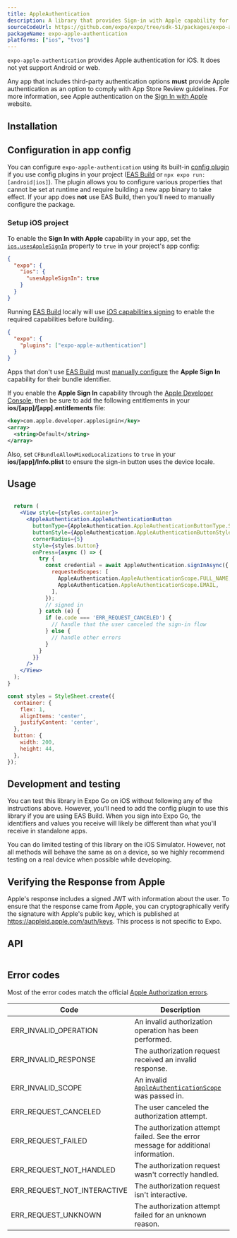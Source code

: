 ```yaml
---
title: AppleAuthentication
description: A library that provides Sign-in with Apple capability for iOS.
sourceCodeUrl: https://github.com/expo/expo/tree/sdk-51/packages/expo-apple-authentication
packageName: expo-apple-authentication
platforms: ["ios", "tvos"]
---
```


`expo-apple-authentication` provides Apple authentication for iOS. It does not yet support Android or web.

Any app that includes third-party authentication options **must** provide Apple authentication as an option to comply with App Store Review guidelines. For more information, see Apple authentication on the [Sign In with Apple](https://developer.apple.com/sign-in-with-apple/) website.

## Installation

## Configuration in app config

You can configure `expo-apple-authentication` using its built-in [config plugin](/config-plugins/introduction/) if you use config plugins in your project ([EAS Build](/build/introduction) or `npx expo run:[android|ios]`).
The plugin allows you to configure various properties that cannot be set at runtime and require building a new app binary to take effect. If your app does **not** use EAS Build, then you'll need to manually configure the package.

### Setup iOS project

To enable the **Sign In with Apple** capability in your app, set the [`ios.usesAppleSignIn`](../config/app/#usesapplesignin) property to `true` in your project's app config:

```json app.json
{
  "expo": {
    "ios": {
      "usesAppleSignIn": true
    }
  }
}
```

Running [EAS Build](/build/introduction) locally will use [iOS capabilities signing](/build-reference/ios-capabilities) to enable the required capabilities before building.

```json app.json
{
  "expo": {
    "plugins": ["expo-apple-authentication"]
  }
}
```

Apps that don't use [EAS Build](/build/introduction) must [manually configure](/build-reference/ios-capabilities#manual-setup) the **Apple Sign In** capability for their bundle identifier.

If you enable the **Apple Sign In** capability through the [Apple Developer Console](/build-reference/ios-capabilities#apple-developer-console), then be sure to add the following entitlements in your **ios/[app]/[app].entitlements** file:

```xml
<key>com.apple.developer.applesignin</key>
<array>
  <string>Default</string>
</array>
```

Also, set `CFBundleAllowMixedLocalizations` to `true` in your **ios/[app]/Info.plist** to ensure the sign-in button uses the device locale.

## Usage

```jsx

  return (
    <View style={styles.container}>
      <AppleAuthentication.AppleAuthenticationButton
        buttonType={AppleAuthentication.AppleAuthenticationButtonType.SIGN_IN}
        buttonStyle={AppleAuthentication.AppleAuthenticationButtonStyle.BLACK}
        cornerRadius={5}
        style={styles.button}
        onPress={async () => {
          try {
            const credential = await AppleAuthentication.signInAsync({
              requestedScopes: [
                AppleAuthentication.AppleAuthenticationScope.FULL_NAME,
                AppleAuthentication.AppleAuthenticationScope.EMAIL,
              ],
            });
            // signed in
          } catch (e) {
            if (e.code === 'ERR_REQUEST_CANCELED') {
              // handle that the user canceled the sign-in flow
            } else {
              // handle other errors
            }
          }
        }}
      />
    </View>
  );
}

const styles = StyleSheet.create({
  container: {
    flex: 1,
    alignItems: 'center',
    justifyContent: 'center',
  },
  button: {
    width: 200,
    height: 44,
  },
});
```

## Development and testing

You can test this library in Expo Go on iOS without following any of the instructions above.
However, you'll need to add the config plugin to use this library if you are using EAS Build.
When you sign into Expo Go, the identifiers and values you receive will likely be different than what you'll receive in standalone apps.

You can do limited testing of this library on the iOS Simulator. However, not all methods will behave the same as on a device,
so we highly recommend testing on a real device when possible while developing.

## Verifying the Response from Apple

Apple's response includes a signed JWT with information about the user. To ensure that the response came from Apple,
you can cryptographically verify the signature with Apple's public key, which is published at https://appleid.apple.com/auth/keys.
This process is not specific to Expo.

## API

```js

```

## Error codes

Most of the error codes match the official [Apple Authorization errors](https://developer.apple.com/documentation/authenticationservices/asauthorizationerror/code).

| Code                        | Description                                                                         |
| --------------------------- | ----------------------------------------------------------------------------------- |
| ERR_INVALID_OPERATION       | An invalid authorization operation has been performed.                              |
| ERR_INVALID_RESPONSE        | The authorization request received an invalid response.                             |
| ERR_INVALID_SCOPE           | An invalid [`AppleAuthenticationScope`](#appleauthenticationscope) was passed in.   |
| ERR_REQUEST_CANCELED        | The user canceled the authorization attempt.                                        |
| ERR_REQUEST_FAILED          | The authorization attempt failed. See the error message for additional information. |
| ERR_REQUEST_NOT_HANDLED     | The authorization request wasn't correctly handled.                                 |
| ERR_REQUEST_NOT_INTERACTIVE | The authorization request isn't interactive.                                        |
| ERR_REQUEST_UNKNOWN         | The authorization attempt failed for an unknown reason.                             |